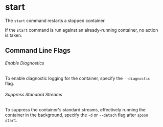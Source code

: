 # start

The `start` command restarts a stopped container. 

If the `start` command is run against an already-running container, no action is taken. 

## Command Line Flags

###### Enable Diagnostics

To enable diagnostic logging for the container, specify the `--diagnostic` flag. 

###### Suppress Standard Streams

To suppress the container's standard streams, effectively running the container in the background, specify the `-d` or `--detach` flag after `spoon start`. 

